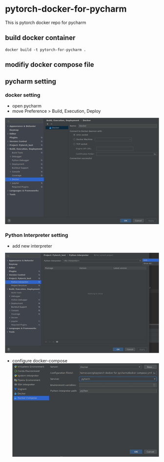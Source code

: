 # pytorch-docker-for-pycharm
This is pytorch docker repo for pycharm


## build docker container

```
docker build -t pytorch-for-pycharm .
```

## modifiy docker compose file


## pycharm setting 
### docker setting
- open pycharm
- move Preference > Build, Execution, Deploy

![pycharm-docker-settings](.img/20210223_092604.jpg)


### Python Interpreter setting
- add new interpreter

![interpreter-setting1](.img/20210223_093705.jpg)


- configure docker-compose
![interpreter-setting2](.img/20210223_104857.jpg)
